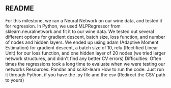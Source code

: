 README
------

For this milestone, we ran a Neural Network on our wine data, and tested it for regression.
In Python, we used MLPRegressor from sklearn.neuralnetwork and fit it to our wine data. We tested out several different options 
for gradient descent, batch size, loss function, and number of nodes and hidden layers. 
We ended up using adam (Adaptive Moment Estimation) for gradient descent, a batch size of 10, relu (Rectified Linear Unit) for
our loss function, and one hidden layer of 20 nodes (we tried larger network structures, and didn't find any better CV errors)
Difficulties: Often times the regressions took a long time to evaluate when we were testing our networks
Resources: Pandas and scikit-learn
How to run the code: Just run it through Python, if you have the .py file and the csv (Redirect the CSV path to yours)